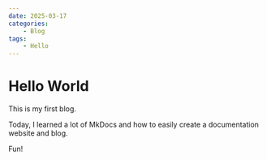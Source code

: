 ```yaml
---
date: 2025-03-17
categories:
    - Blog
tags: 
    - Hello
---
```



# Hello World

This is my first blog. 

Today, I learned a lot of MkDocs and how to easily create a documentation website and blog.  

Fun!  